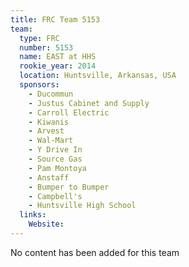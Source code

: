 ```yaml
---
title: FRC Team 5153
team:
  type: FRC
  number: 5153
  name: EAST at HHS
  rookie_year: 2014
  location: Huntsville, Arkansas, USA
  sponsors:
    - Ducommun
    - Justus Cabinet and Supply
    - Carroll Electric
    - Kiwanis
    - Arvest
    - Wal-Mart
    - Y Drive In
    - Source Gas
    - Pam Montoya
    - Anstaff
    - Bumper to Bumper
    - Campbell's
    - Huntsville High School
  links:
    Website: 
---
```

No content has been added for this team